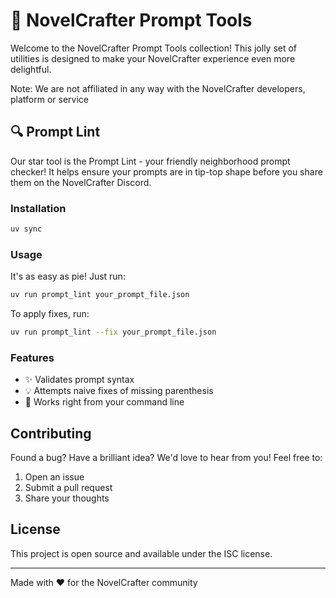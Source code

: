 # 🎨 NovelCrafter Prompt Tools

Welcome to the NovelCrafter Prompt Tools collection! This jolly set of utilities is designed to make your NovelCrafter experience even more delightful.

Note: We are not affiliated in any way with the NovelCrafter developers, platform or service

## 🔍 Prompt Lint

Our star tool is the Prompt Lint - your friendly neighborhood prompt checker! It helps ensure your prompts are in tip-top shape before you share them on the NovelCrafter Discord.

### Installation

```bash
uv sync
```

### Usage

It's as easy as pie! Just run:

```bash
uv run prompt_lint your_prompt_file.json
```

To apply fixes, run:

```bash
uv run prompt_lint --fix your_prompt_file.json
```

### Features

- ✨ Validates prompt syntax
- 💡 Attempts naive fixes of missing parenthesis
- 🚀 Works right from your command line

## Contributing

Found a bug? Have a brilliant idea? We'd love to hear from you! Feel free to:
1. Open an issue
2. Submit a pull request
3. Share your thoughts

## License

This project is open source and available under the ISC license.

---
Made with ❤️ for the NovelCrafter community